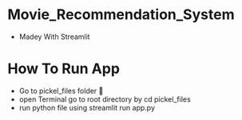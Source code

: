 # Movie_Recommendation_System
- Madey With Streamlit

# How To Run App
- Go to pickel_files folder 📂 
- open Terminal go to root directory by cd pickel_files
- run python file using streamlit run app.py
